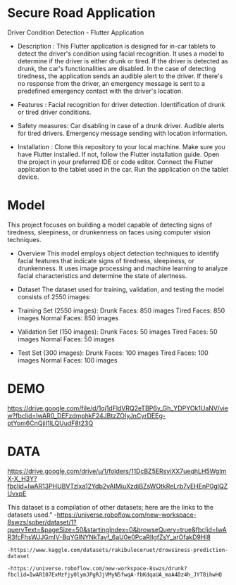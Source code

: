 # Secure Road Application

Driver Condition Detection - Flutter Application

- Description :
    This Flutter application is designed for in-car tablets to detect the driver's condition using facial recognition. It uses a model to determine if the driver is either drunk or tired. If the driver is detected as drunk, the car's functionalities are disabled. In the case of detecting tiredness, the application sends an audible alert to the driver. If there's no response from the driver, an emergency message is sent to a predefined emergency contact with the driver's location.

- Features :
    Facial recognition for driver detection.
    Identification of drunk or tired driver conditions.

- Safety measures:
    Car disabling in case of a drunk driver.
    Audible alerts for tired drivers.
    Emergency message sending with location information.

- Installation :
    Clone this repository to your local machine.
    Make sure you have Flutter installed. If not, follow the Flutter installation guide.
    Open the project in your preferred IDE or code editor.
    Connect the Flutter application to the tablet used in the car.
    Run the application on the tablet device.

# Model

This project focuses on building a model capable of detecting signs of tiredness, sleepiness, or drunkenness on faces using computer vision techniques.

- Overview
    This model employs object detection techniques to identify facial features that indicate signs of tiredness, sleepiness, or drunkenness. It uses image processing and machine learning to analyze facial characteristics and determine the state of alertness.

- Dataset
    The dataset used for training, validation, and testing the model consists of 2550 images:

- Training Set (2550 images):
    Drunk Faces: 850 images
    Tired Faces: 850 images
    Normal Faces: 850 images

- Validation Set (150 images):
    Drunk Faces: 50 images
    Tired Faces: 50 images
    Normal Faces: 50 images

- Test Set (300 images):
    Drunk Faces: 100 images
    Tired Faces: 100 images
    Normal Faces: 100 images

# DEMO

https://drive.google.com/file/d/1qj1dFldVRQ2eTBP6v_Gh_YDPYOk1UaNV/view?fbclid=IwAR0_DEFzdmphkF24JBtzZOIyJnCyrDEEg-ptYom6CnQjiI1lLQUudF8t23Q

# DATA

https://drive.google.com/drive/u/1/folders/11DcBZ5ERsyiXX7ueqhLH5WgImX-X_H3Y?fbclid=IwAR13PHUBVTzlxa12Ydb2vAIMiuXzdjBZsWOtkReLrb7vEHEnP0gIQZUvxpE

This dataset is a compilation of other datasets; here are the links to the datasets used."
    -https://universe.roboflow.com/new-workspace-8swzs/sober/dataset/1?queryText=&pageSize=50&startingIndex=0&browseQuery=true&fbclid=IwAR3fcFhsWJJGmIV-BqYGlNYNkTavf_6aU0e0PcaRIlgfZsY_arOfakD9Hl8
    
    -https://www.kaggle.com/datasets/rakibuleceruet/drowsiness-prediction-dataset
    
    -https://universe.roboflow.com/new-workspace-8swzs/drunk?fbclid=IwAR107ExMzfjy0lymJPgRJjVMyN5fwqA-fbKdqaUA_maA4Dz4h_JYT8ihwHQ
